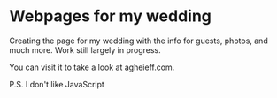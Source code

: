 # Webpages for my wedding
Creating the page for my wedding with the info for guests, photos, and much more.
Work still largely in progress.

You can visit it to take a look at agheieff.com.

P.S. I don't like JavaScript
